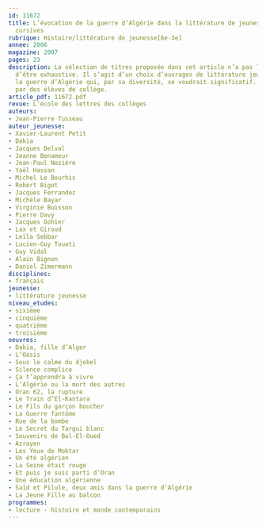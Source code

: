 ```yaml
---
id: 11672
title: L’évocation de la guerre d’Algérie dans la littérature de jeunesse : lectures
  cursives  
rubrique: Histoire/littérature de jeunesse[6e-3e]
annee: 2006
magazine: 2007
pages: 23
description: La sélection de titres proposée dans cet article n’a pas la prétention
  d’être exhaustive. Il s’agit d’un choix d’ouvrages de littérature jeunesse évoquant
  la guerre d’Algérie qui, par sa diversité, se voudrait significatif. Tous sont abordables
  par des élèves de collège.
article_pdf: 11672.pdf
revue: L’école des lettres des collèges
auteurs:
- Jean-Pierre Tusseau
auteur_jeunesse:
- Xavier-Laurent Petit
- Dakia
- Jacques Delval
- Jeanne Benameur
- Jean-Paul Nozière
- Yaël Hassan
- Michel Le Bourhis
- Robert Bigot
- Jacques Ferrandez
- Michèle Bayar
- Virginie Buisson
- Pierre Davy
- Jacques Gohier
- Lax et Giroud
- Leïla Sebbar
- Lucien-Guy Touati
- Guy Vidal
- Alain Bignon
- Daniel Zimermann
disciplines:
- français
jeunesse:
- littérature jeunesse
niveau_etudes:
- sixième
- cinquième
- quatrième
- troisième
oeuvres:
- Dakia, fille d’Alger
- L’Oasis
- Sous le calme du djebel
- Silence complice
- Ça t’apprendra à vivre
- L’Algérie ou la mort des autres
- Oran 62, la rupture
- Le Train d’El-Kantara
- Le Fils du garçon boucher
- La Guerre fantôme
- Rue de la bombe
- Le Secret du Targui blanc
- Souvenirs de Bal-El-Oued
- Azrayen
- Les Yeux de Moktar
- Un été algérien
- La Seine était rouge
- Et puis je suis parti d’Oran
- Une éducation algérienne
- Saïd et Pilule, deux amis dans la guerre d’Algérie
- La Jeune Fille au balcon
programmes:
- lecture - histoire et monde contemporains
---
```

